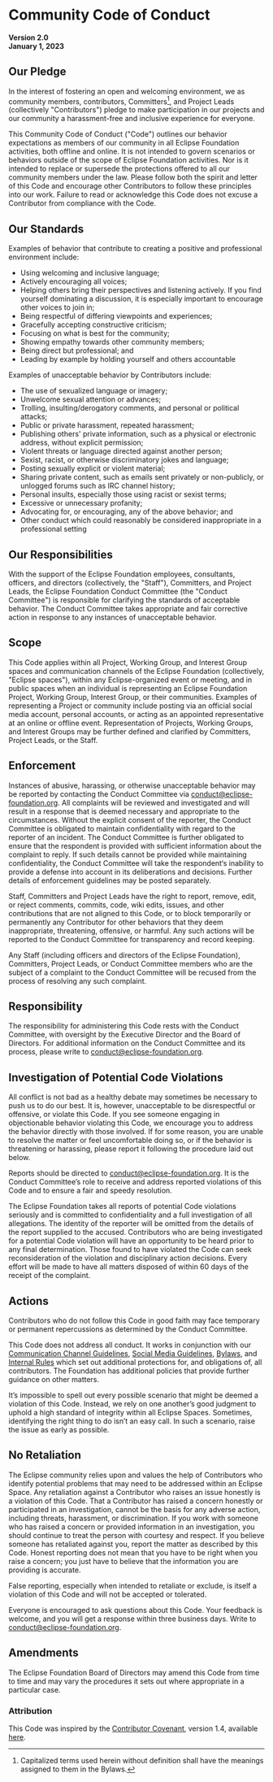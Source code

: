 # Community Code of Conduct

**Version 2.0  
January 1, 2023**

## Our Pledge

In the interest of fostering an open and welcoming environment, we as community members, contributors, Committers[^1], and Project Leads (collectively "Contributors") pledge to make participation in our projects and our community a harassment-free and inclusive experience for everyone.

This Community Code of Conduct ("Code") outlines our behavior expectations as members of our community in all Eclipse Foundation activities, both offline and online. It is not intended to govern scenarios or behaviors outside of the scope of Eclipse Foundation activities. Nor is it intended to replace or supersede the protections offered to all our community members under the law. Please follow both the spirit and letter of this Code and encourage other Contributors to follow these principles into our work. Failure to read or acknowledge this Code does not excuse a Contributor from compliance with the Code.

## Our Standards

Examples of behavior that contribute to creating a positive and professional environment include:

- Using welcoming and inclusive language;
- Actively encouraging all voices;
- Helping others bring their perspectives and listening actively. If you find yourself dominating a discussion, it is especially important to encourage other voices to join in;
- Being respectful of differing viewpoints and experiences;
- Gracefully accepting constructive criticism;
- Focusing on what is best for the community;
- Showing empathy towards other community members;
- Being direct but professional; and
- Leading by example by holding yourself and others accountable

Examples of unacceptable behavior by Contributors include:

- The use of sexualized language or imagery;
- Unwelcome sexual attention or advances;
- Trolling, insulting/derogatory comments, and personal or political attacks;
- Public or private harassment, repeated harassment;
- Publishing others' private information, such as a physical or electronic address, without explicit permission;
- Violent threats or language directed against another person;
- Sexist, racist, or otherwise discriminatory jokes and language;
- Posting sexually explicit or violent material;
- Sharing private content, such as emails sent privately or non-publicly, or unlogged forums such as IRC channel history;
- Personal insults, especially those using racist or sexist terms;
- Excessive or unnecessary profanity;
- Advocating for, or encouraging, any of the above behavior; and
- Other conduct which could reasonably be considered inappropriate in a professional setting

## Our Responsibilities

With the support of the Eclipse Foundation employees, consultants, officers, and directors (collectively, the "Staff"), Committers, and Project Leads, the Eclipse Foundation Conduct Committee (the "Conduct Committee") is responsible for clarifying the standards of acceptable behavior. The Conduct Committee takes appropriate and fair corrective action in response to any instances of unacceptable behavior.

## Scope

This Code applies within all Project, Working Group, and Interest Group spaces and communication channels of the Eclipse Foundation (collectively, "Eclipse spaces"), within any Eclipse-organized event or meeting, and in public spaces when an individual is representing an Eclipse Foundation Project, Working Group, Interest Group, or their communities. Examples of representing a Project or community include posting via an official social media account, personal accounts, or acting as an appointed representative at an online or offline event. Representation of Projects, Working Groups, and Interest Groups may be further defined and clarified by Committers, Project Leads, or the Staff.

## Enforcement

Instances of abusive, harassing, or otherwise unacceptable behavior may be reported by contacting the Conduct Committee via conduct@eclipse-foundation.org. All complaints will be reviewed and investigated and will result in a response that is deemed necessary and appropriate to the circumstances. Without the explicit consent of the reporter, the Conduct Committee is obligated to maintain confidentiality with regard to the reporter of an incident. The Conduct Committee is further obligated to ensure that the respondent is provided with sufficient information about the complaint to reply. If such details cannot be provided while maintaining confidentiality, the Conduct Committee will take the respondent‘s inability to provide a defense into account in its deliberations and decisions. Further details of enforcement guidelines may be posted separately.

Staff, Committers and Project Leads have the right to report, remove, edit, or reject comments, commits, code, wiki edits, issues, and other contributions that are not aligned to this Code, or to block temporarily or permanently any Contributor for other behaviors that they deem inappropriate, threatening, offensive, or harmful. Any such actions will be reported to the Conduct Committee for transparency and record keeping.

Any Staff (including officers and directors of the Eclipse Foundation), Committers, Project Leads, or Conduct Committee members who are the subject of a complaint to the Conduct Committee will be recused from the process of resolving any such complaint.

## Responsibility

The responsibility for administering this Code rests with the Conduct Committee, with oversight by the Executive Director and the Board of Directors. For additional information on the Conduct Committee and its process, please write to <conduct@eclipse-foundation.org>.

## Investigation of Potential Code Violations

All conflict is not bad as a healthy debate may sometimes be necessary to push us to do our best. It is, however, unacceptable to be disrespectful or offensive, or violate this Code. If you see someone engaging in objectionable behavior violating this Code, we encourage you to address the behavior directly with those involved. If for some reason, you are unable to resolve the matter or feel uncomfortable doing so, or if the behavior is threatening or harassing, please report it following the procedure laid out below.

Reports should be directed to <conduct@eclipse-foundation.org>. It is the Conduct Committee’s role to receive and address reported violations of this Code and to ensure a fair and speedy resolution.

The Eclipse Foundation takes all reports of potential Code violations seriously and is committed to confidentiality and a full investigation of all allegations. The identity of the reporter will be omitted from the details of the report supplied to the accused. Contributors who are being investigated for a potential Code violation will have an opportunity to be heard prior to any final determination. Those found to have violated the Code can seek reconsideration of the violation and disciplinary action decisions. Every effort will be made to have all matters disposed of within 60 days of the receipt of the complaint.

## Actions
Contributors who do not follow this Code in good faith may face temporary or permanent repercussions as determined by the Conduct Committee.

This Code does not address all conduct. It works in conjunction with our [Communication Channel Guidelines](https://www.eclipse.org/org/documents/communication-channel-guidelines/), [Social Media Guidelines](https://www.eclipse.org/org/documents/social_media_guidelines.php), [Bylaws](https://www.eclipse.org/org/documents/eclipse-foundation-be-bylaws-en.pdf), and [Internal Rules](https://www.eclipse.org/org/documents/ef-be-internal-rules.pdf) which set out additional protections for, and obligations of, all contributors. The Foundation has additional policies that provide further guidance on other matters.

It’s impossible to spell out every possible scenario that might be deemed a violation of this Code. Instead, we rely on one another’s good judgment to uphold a high standard of integrity within all Eclipse Spaces. Sometimes, identifying the right thing to do isn’t an easy call. In such a scenario, raise the issue as early as possible.

## No Retaliation

The Eclipse community relies upon and values the help of Contributors who identify potential problems that may need to be addressed within an Eclipse Space. Any retaliation against a Contributor who raises an issue honestly is a violation of this Code. That a Contributor has raised a concern honestly or participated in an investigation, cannot be the basis for any adverse action, including threats, harassment, or discrimination. If you work with someone who has raised a concern or provided information in an investigation, you should continue to treat the person with courtesy and respect. If you believe someone has retaliated against you, report the matter as described by this Code. Honest reporting does not mean that you have to be right when you raise a concern; you just have to believe that the information you are providing is accurate.

False reporting, especially when intended to retaliate or exclude, is itself a violation of this Code and will not be accepted or tolerated.

Everyone is encouraged to ask questions about this Code. Your feedback is welcome, and you will get a response within three business days. Write to <conduct@eclipse-foundation.org>.

## Amendments

The Eclipse Foundation Board of Directors may amend this Code from time to time and may vary the procedures it sets out where appropriate in a particular case.

### Attribution

This Code was inspired by the [Contributor Covenant](https://www.contributor-covenant.org/), version 1.4, available [here](https://www.contributor-covenant.org/version/1/4/code-of-conduct/).

[^1]: Capitalized terms used herein without definition shall have the meanings assigned to them in the Bylaws.

